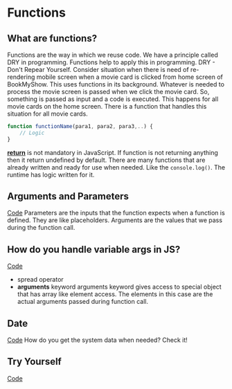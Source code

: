 # Functions

## What are functions?
Functions are the way in which we reuse code. We have a principle called DRY in programming. Functions help to apply this in programming.
DRY - Don't Repear Yourself.
Consider situation when there is need of re-rendering mobile screen when a movie card is clicked from home screen of BookMyShow. This uses functions in its background. Whatever is needed to process the movie screen is passed when we click the movie card. So, something is passed as input and a code is executed. This happens for all movie cards on the home screen. There is a function that handles this situation for all movie cards.

```js
function functionName(para1, para2, para3,..) {
    // Logic
}
```
[**return**](./funtions.js) is not mandatory in JavaScript. If function is not returning anything then it return undefined by default.
There are many functions that are already written and ready for use when needed. Like the ```console.log()```. The runtime has logic written for it.

## Arguments and Parameters
[Code](./argumentsAndParameters.js)
Parameters are the inputs that the function expects when a function is defined. They are like placeholders.
Arguments are the values that we pass during the function call.

## How do you handle variable args in JS?
[Code](./funWithFunctions.js)
- spread operator
- **arguments** keyword
arguments keyword gives access to special object that has array like element access. The elements in this case are the actual arguments passed during function call.

## Date
[Code](./date.js)
How do you get the system data when needed? Check it!

## Try Yourself
[Code](./homeWork.js)